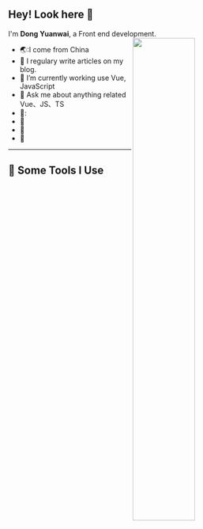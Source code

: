 ## Hey! Look here 👋

I'm **Dong Yuanwai**, a Front end development.
[<img align="right" width="50%" src="https://github-readme-stats-ouuan.vercel.app/api?username=dongzhiyang&show_icons=true">](https://metrics.lecoq.io/ouuan#gh-light-mode-only)


-   🌏:I come from China
-   📝 I regulary write articles on my blog.
-   🌱 I’m currently working use Vue, JavaScript
-   💬 Ask me about anything related Vue、JS、TS
-   📧: 
-   :man: 
-   :thought_balloon: 
-   :key: 

---

## 🚀 Some Tools I Use
